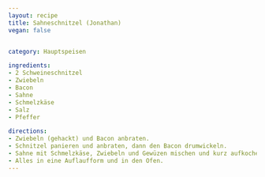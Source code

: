 ```yaml
---
layout: recipe
title: Sahneschnitzel (Jonathan)
vegan: false


category: Hauptspeisen

ingredients:
- 2 Schweineschnitzel
- Zwiebeln
- Bacon
- Sahne
- Schmelzkäse
- Salz
- Pfeffer

directions:
- Zwiebeln (gehackt) und Bacon anbraten.
- Schnitzel panieren und anbraten, dann den Bacon drumwickeln.
- Sahne mit Schmelzkäse, Zwiebeln und Gewüzen mischen und kurz aufkochen.
- Alles in eine Auflaufform und in den Ofen.
---
```

